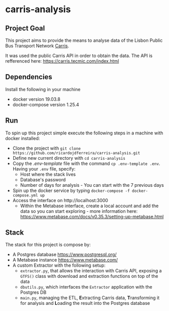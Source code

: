 # carris-analysis

## Project Goal
This project aims to provide the means to analyse data of the Lisbon Public Bus Transport Network [Carris](http://www.carris.pt/).

It was used the public Carris API in order to obtain the data. The API is refferenced here: https://carris.tecmic.com/index.html 

## Dependencies
Install the following in your machine
* docker version 19.03.8
* docker-compose version 1.25.4

## Run
To spin up this project simple execute the following steps in a machine with docker installed:

* Clone the project with `git clone https://github.com/ricardojdferreira/carris-analysis.git`
* Define new current directory with `cd carris-analysis`
* Copy the *.env-template* file with the command `cp .env-template .env`. Having your `.env` file, specify:
    * Host where the stack lives
    * Database's password
    * Number of days for analysis - You can start with the 7 previous days
* Spin up the docker service by typing `docker-compose -f docker-compose.yml up`
* Access the interface on http://localhost:3000
    * Within the Metabase interface, create a local account and add the data so you can start exploring - more information here: https://www.metabase.com/docs/v0.35.3/setting-up-metabase.html

## Stack
The stack for this project is compose by:
* A Postgres database https://www.postgresql.org/
* A Metabase instance https://www.metabase.com/
* A custom Extractor with the following setup:
    * `extractor.py`, that allows the interaction with Carris API, exposing a `GTFS()` class with download and extraction functions on top of the data
    * `dbutils.py`, which interfaces the `Extractor` application with the Postgres DB
    * `main.py`, managing the ETL, **E**xtracting Carris data, **T**ransforming it for analysis and **L**oading the result into the Postgres database  